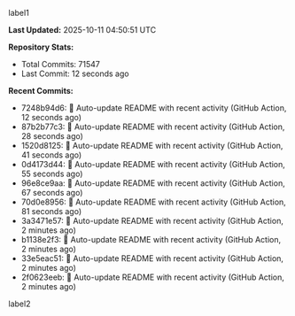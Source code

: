 
label1 
<!-- ACTIVITY_START -->
**Last Updated:** 2025-10-11 04:50:51 UTC

**Repository Stats:**
- Total Commits: 71547
- Last Commit: 12 seconds ago

**Recent Commits:**
- 7248b94d6: 🤖 Auto-update README with recent activity (GitHub Action, 12 seconds ago)
- 87b2b77c3: 🤖 Auto-update README with recent activity (GitHub Action, 28 seconds ago)
- 1520d8125: 🤖 Auto-update README with recent activity (GitHub Action, 41 seconds ago)
- 0d4173d44: 🤖 Auto-update README with recent activity (GitHub Action, 55 seconds ago)
- 96e8ce9aa: 🤖 Auto-update README with recent activity (GitHub Action, 67 seconds ago)
- 70d0e8956: 🤖 Auto-update README with recent activity (GitHub Action, 81 seconds ago)
- 3a3471e57: 🤖 Auto-update README with recent activity (GitHub Action, 2 minutes ago)
- b1138e2f3: 🤖 Auto-update README with recent activity (GitHub Action, 2 minutes ago)
- 33e5eac51: 🤖 Auto-update README with recent activity (GitHub Action, 2 minutes ago)
- 2f0623eeb: 🤖 Auto-update README with recent activity (GitHub Action, 2 minutes ago)
<!-- ACTIVITY_END -->

label2
